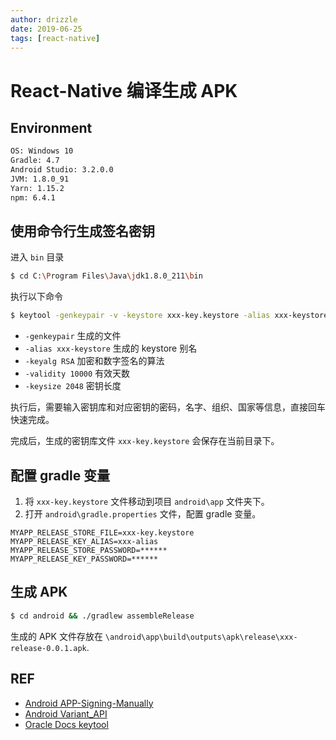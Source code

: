 ```yaml
---
author: drizzle
date: 2019-06-25
tags: [react-native]
---
```


# React-Native 编译生成 APK

## Environment

```bash
OS: Windows 10
Gradle: 4.7
Android Studio: 3.2.0.0
JVM: 1.8.0_91
Yarn: 1.15.2
npm: 6.4.1
```

## 使用命令行生成签名密钥

进入 `bin` 目录

```bash
$ cd C:\Program Files\Java\jdk1.8.0_211\bin
```

执行以下命令

```bash
$ keytool -genkeypair -v -keystore xxx-key.keystore -alias xxx-keystore -keyalg RSA -validity 10000 -keysize 2048
```

+ `-genkeypair` 生成的文件
+ `-alias xxx-keystore` 生成的 keystore 别名
+ `-keyalg RSA`  加密和数字签名的算法
+ `-validity 10000` 有效天数
+ `-keysize 2048` 密钥长度


执行后，需要输入密钥库和对应密钥的密码，名字、组织、国家等信息，直接回车快速完成。

完成后，生成的密钥库文件 `xxx-key.keystore` 会保存在当前目录下。

## 配置 gradle 变量

1. 将 `xxx-key.keystore` 文件移动到项目 `android\app` 文件夹下。
2. 打开 `android\gradle.properties` 文件，配置 gradle 变量。

```properties
MYAPP_RELEASE_STORE_FILE=xxx-key.keystore
MYAPP_RELEASE_KEY_ALIAS=xxx-alias
MYAPP_RELEASE_STORE_PASSWORD=******
MYAPP_RELEASE_KEY_PASSWORD=******
```

## 生成 APK

```bash
$ cd android && ./gradlew assembleRelease
```

生成的 APK 文件存放在 `\android\app\build\outputs\apk\release\xxx-release-0.0.1.apk`.

## REF

+ [Android APP-Signing-Manually](https://developer.android.com/studio/publish/app-signing#signing-manually)
+ [Android Variant_API](https://developer.android.com/studio/build/gradle-plugin-3-0-0-migration.html#variant_api)
+ [Oracle Docs keytool](https://docs.oracle.com/javase/8/docs/technotes/tools/unix/keytool.html#CHDFFCBG)